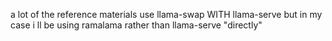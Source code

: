 a lot of the reference materials use llama-swap WITH llama-serve but in my case i ll be using ramalama rather than llama-serve "directly"
